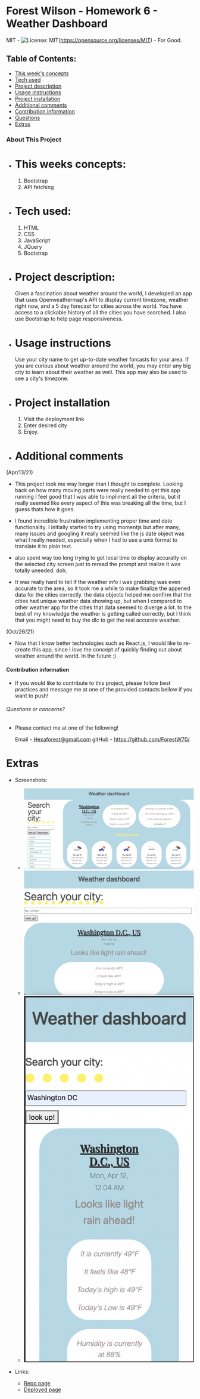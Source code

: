 # Forest Wilson - Homework 6 - Weather Dashboard
MIT - ![License: MIT](https://img.shields.io/badge/License-MIT-yellow.svg)(https://opensource.org/licenses/MIT) - For Good.
<!-- Original deployment date: April 13th, 2021 -->

## Table of Contents:
- [This week's concepts](#this-weeks-concepts)
- [Tech used](#tech-used)
- [Project description](#project-description)
- [Usage instructions](#usage-instructions)
- [Project installation](#project-installation)
- [Additional comments](#additional-comments)
- [Contribution information](#contribution-information)
- [Questions](#questions-or-concerns)
- [Extras](#extras)


### About This Project

* # This weeks concepts:
  1. Bootstrap
  2. API fetching

* # Tech used:
  1. HTML
  2. CSS
  3. JavaScript
  4. JQuery
  5. Bootstrap

* # Project description:
  Given a fascination about weather around the world, I developed an app that uses Openweathermap's API to display current timezone, weather right now, and a 5 day forecast for cities across the world. You have access to a clickable history of all the cities you have searched. I also use Bootstrap to help page responsiveness.

* # Usage instructions
  Use your city name to get up-to-date weather forcasts for your area. If you are curious about weather around the world, you may enter any big city to learn about their weather as well. This app may also be used to see a city's timezone.

* # Project installation
  1. Visit the deployment link
  2. Enter desired city 
  3. Enjoy.
     
* # Additional comments
(Apr/13/21)

  - This project took me way longer than I thought to complete. Looking back on how many moving parts were really needed to get this app running I feel good that I was able to impliment all the criteria, but it really seemed like every aspect of this was breaking all the time, but I guess thats how it goes.

  - I found incredible frustration implementing proper time and date functionality. I initially started to try using momentjs but after many, many issues and googling it really seemed like the js date object was what I really needed, especially when I had to use a unix format to translate it to plain text.

  - also spent way too long trying to get local time to display accuratly on the selected city screen just to reread the prompt and realize it was totally uneeded. doh.

  - It was really hard to tell if the weather info i was grabbing was even accurate to the area, so it took me a while to make finalize the appened data for the cities correctly. the data objects helped me confirm that the cities had unique weather data showing up, but when I compared to other weather app for the cities that data seemed to diverge a lot. to the best of my knowledge the weather is getting called correctly, but I think that you might need to buy the dlc to get the real accurate weather.

(Oct/26/21)

  - Now that I know better technologies such as React.js, I would like to re-create this app, since I love the concept of quickly finding out about weather around the world. In the future :)


#### Contribution information 

- If you would like to contribute to this project, please follow best practices and message me at one of the provided contacts bellow if you want to push!


###### Questions or concerns? 
* Please contact me at one of the following!

  Email - Hexaforest@gmail.com
  gitHub - https://github.com/ForestW70/


# Extras

* Screenshots:
  - ![App page big screen](./assets/images/appbigscreen.png)
  - ![App page small screen](./assets/images/appsmallscreen.png)
  - ![App page phone screen](./assets/images/appphonescreen.png)

* Links:
  - [Repo page](https://github.com/ForestW70/Week-6-Weather-Dashboard)
  - [Deployed page](https://forestw70.github.io/Week-6-Weather-Dashboard/)
